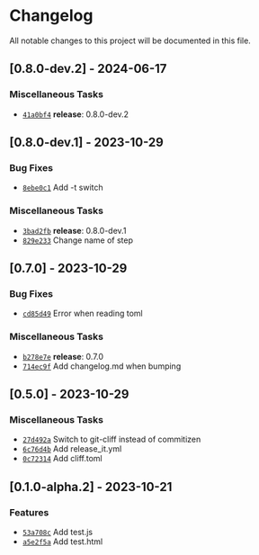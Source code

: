 # Changelog

All notable changes to this project will be documented in this file.

## [0.8.0-dev.2] - 2024-06-17

### Miscellaneous Tasks

- [`41a0bf4`](https://github.com/pufereq/simulat/commit/41a0bf4976175dd7705ef5c2ab573f53debbe654) **release**: 0.8.0-dev.2

## [0.8.0-dev.1] - 2023-10-29

### Bug Fixes

- [`8ebe0c1`](https://github.com/pufereq/simulat/commit/8ebe0c19dfcf505c87ae642e99aa46dce9453deb) Add -t switch

### Miscellaneous Tasks

- [`3bad2fb`](https://github.com/pufereq/simulat/commit/3bad2fbe788349fc9e8e61a736ae57854704ea42) **release**: 0.8.0-dev.1
- [`829e233`](https://github.com/pufereq/simulat/commit/829e23396ef73ba4d787a73bceb06e73f1f4e131) Change name of step

## [0.7.0] - 2023-10-29

### Bug Fixes

- [`cd85d49`](https://github.com/pufereq/simulat/commit/cd85d491b4c05f2b15c76dbd42909287061e6384) Error when reading toml

### Miscellaneous Tasks

- [`b278e7e`](https://github.com/pufereq/simulat/commit/b278e7e38ee2a511edbc51804c7c9261fdd44ff8) **release**: 0.7.0
- [`714ec9f`](https://github.com/pufereq/simulat/commit/714ec9f9f5b41371bc41cbbf36f4ea3e0d212349) Add changelog.md when bumping

## [0.5.0] - 2023-10-29

### Miscellaneous Tasks

- [`27d492a`](https://github.com/pufereq/simulat/commit/27d492aa7233d4f9cf69025abea663ca7e805bd3) Switch to git-cliff instead of commitizen
- [`6c76d4b`](https://github.com/pufereq/simulat/commit/6c76d4b301ba5017a659cfba5cbe86d793bdeaaf) Add release_it.yml
- [`0c72314`](https://github.com/pufereq/simulat/commit/0c72314c6f825f59b7e78f4d5456dbe4e2e2d69e) Add cliff.toml

## [0.1.0-alpha.2] - 2023-10-21

### Features

- [`53a708c`](https://github.com/pufereq/simulat/commit/53a708c27e3bc7ec3174ecc9a60037c7d93abf52) Add test.js
- [`a5e2f5a`](https://github.com/pufereq/simulat/commit/a5e2f5acac3e60d8ac9aa91f1a70d46accdd2ba7) Add test.html

<!-- generated by git-cliff -->
